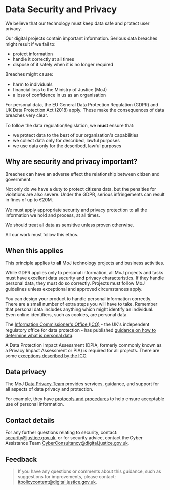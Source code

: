 # Data Security and Privacy

We believe that our technology must keep data safe and protect user privacy.

Our digital projects contain important information. Serious data breaches might result if we fail to:

-   protect information
-   handle it correctly at all times
-   dispose of it safely when it is no longer required

Breaches might cause:

-   harm to individuals
-   financial loss to the Ministry of Justice \(MoJ\)
-   a loss of confidence in us as an organisation

For personal data, the EU General Data Protection Regulation \(GDPR\) and UK Data Protection Act \(2018\) apply. These make the consequences of data breaches very clear.

To follow the data regulation/legislation, we **must** ensure that:

-   we protect data to the best of our organisation's capabilities
-   we collect data only for described, lawful purposes
-   we use data only for the described, lawful purposes

## Why are security and privacy important?

Breaches can have an adverse effect the relationship between citizen and government.

Not only do we have a duty to protect citizens data, but the penalties for violations are also severe. Under the GDPR, serious infringements can result in fines of up to €20M.

We must apply appropriate security and privacy protection to all the information we hold and process, at all times.

We should treat all data as sensitive unless proven otherwise.

All our work must follow this ethos.

## When this applies

This principle applies to **all** MoJ technology projects and business activities.

While GDPR applies only to personal information, all MoJ projects and tasks must have excellent data security and privacy characteristics. If they handle personal data, they must do so correctly. Projects must follow MoJ guidelines unless exceptional and approved circumstances apply.

You can design your product to handle personal information correctly. There are a small number of extra steps you will have to take. Remember that personal data includes anything which might identify an individual. Even online identifiers, such as cookies, are personal data.

The [Information Commissioner's Office \(ICO\)](https://ico.org.uk) - the UK's independent regulatory office for data protection - has published [guidance on how to determine what is personal data](https://ico.org.uk/media/for-organisations/documents/1554/determining-what-is-personal-data.pdf).

A Data Protection Impact Assessment \(DPIA, formerly commonly known as a Privacy Impact Assessment or PIA\) is required for all projects. There are some [exceptions described by the ICO](https://ico.org.uk/for-organisations/guide-to-data-protection/guide-to-the-general-data-protection-regulation-gdpr/exemptions/).

## Data privacy

The MoJ [Data Privacy Team](mailto:privacy@justice.gov.uk) provides services, guidance, and support for all aspects of data privacy and protection.

For example, they have [protocols and procedures](acceptable-use-policy.md#data-protection-acceptable-use-protocols-and-standard-operating-procedures) to help ensure acceptable use of personal information.

## Contact details

For any further questions relating to security, contact: [security@justice.gov.uk](mailto:security@justice.gov.uk), or for security advice, contact the Cyber Assistance Team [CyberConsultancy@digital.justice.gov.uk](mailto:CyberConsultancy@digital.justice.gov.uk).

## Feedback

> If you have any questions or comments about this guidance, such as suggestions for improvements, please contact: [itpolicycontent@digital.justice.gov.uk](mailto:itpolicycontent@digital.justice.gov.uk).

